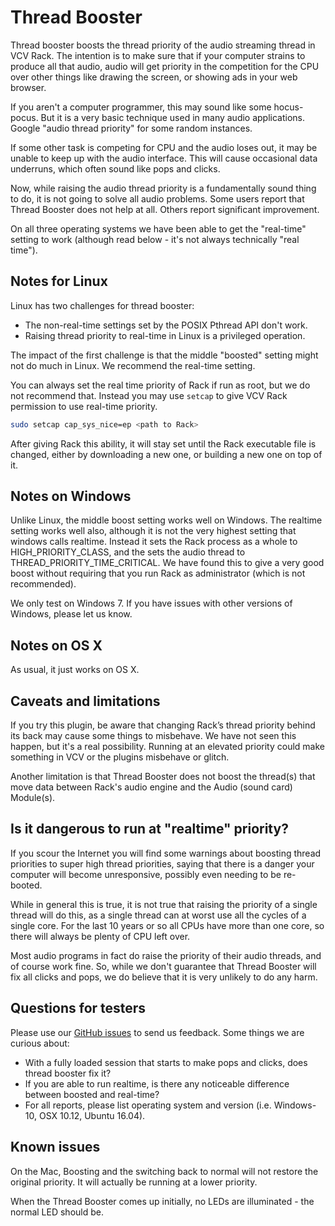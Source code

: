 # Thread Booster

Thread booster boosts the thread priority of the audio streaming thread in VCV Rack. The intention is to make sure that if your computer strains to produce all that audio, audio will get priority in the competition for the CPU over other things like drawing the screen, or showing ads in your web browser.

If you aren't a computer programmer, this may sound like some hocus-pocus. But it is a very basic technique used in many audio applications. Google "audio thread priority" for some random instances.

If some other task is competing for CPU and the audio loses out, it may be unable to keep up with the audio interface. This will cause occasional data underruns, which often sound like pops and clicks.

Now, while raising the audio thread priority is a fundamentally sound thing to do, it is not going to solve all audio problems. Some users report that Thread Booster does not help at all. Others report significant improvement.

On all three operating systems we have been able to get the "real-time" setting to work (although read below - it's not always technically "real time").

## Notes for Linux

Linux has two challenges for thread booster:

* The non-real-time settings set by the POSIX Pthread API don't work.
* Raising thread priority to real-time in Linux is a privileged operation.

The impact of the first challenge is that the middle "boosted" setting might not do much in Linux. We recommend the real-time setting.

You can always set the real time priority of Rack if run as root, but we do not recommend that. Instead you may use `setcap` to give VCV Rack permission to use real-time priority.

```bash
sudo setcap cap_sys_nice=ep <path to Rack>
```

After giving Rack this ability, it will stay set until the Rack executable file is changed, either by downloading a new one, or building a new one on top of it.

## Notes on Windows

Unlike Linux, the middle boost setting works well on Windows. The realtime setting works well also, although it is not the very highest setting that windows calls realtime. Instead it sets the Rack process as a whole to HIGH_PRIORITY_CLASS, and the sets the audio thread to THREAD_PRIORITY_TIME_CRITICAL. We have found this to give a very good boost without requiring that you run Rack as administrator (which is not recommended).

We only test on Windows 7. If you have issues with other versions of Windows, please let us know.

## Notes on OS X

As usual, it just works on OS X.

## Caveats and limitations

If you try this plugin, be aware that changing Rack’s thread priority behind its back may cause some things to misbehave. We have not seen this happen, but it's a real possibility. Running at an elevated priority could make something in VCV or the plugins misbehave or glitch.

Another limitation is that Thread Booster does not boost the thread(s) that move data between Rack's audio engine and the Audio (sound card) Module(s).

## Is it dangerous to run at "realtime" priority?

If you scour the Internet you will find some warnings about boosting thread priorities to super high thread priorities, saying that there is a danger your computer will become unresponsive, possibly even needing to be re-booted.

While in general this is true, it is not true that raising the priority of a single thread will do this, as a single thread can at worst use all the cycles of a single core. For the last 10 years or so all CPUs have more than one core, so there will always be plenty of CPU left over.

Most audio programs in fact do raise the priority of their audio threads, and of course work fine. So, while we don't guarantee that Thread Booster will fix all clicks and pops, we do believe that it is very unlikely to do any harm.

## Questions for testers

Please use our [GitHub issues](https://github.com/squinkylabs/SquinkyVCV/issues) to send us feedback. Some things we are curious about:

* With a fully loaded session that starts to make pops and clicks, does thread booster fix it?
* If you are able to run realtime, is there any noticeable difference between boosted and real-time?
* For all reports, please list operating system and version (i.e. Windows-10, OSX 10.12, Ubuntu 16.04).

## Known issues

On the Mac, Boosting and the switching back to normal will not restore the original priority. It will actually be running at a lower priority.

When the Thread Booster comes up initially, no LEDs are illuminated - the normal LED should be.
